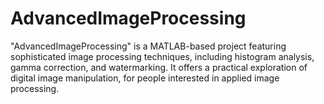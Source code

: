 # AdvancedImageProcessing
"AdvancedImageProcessing" is a MATLAB-based project featuring sophisticated image processing techniques, including histogram analysis, gamma correction, and watermarking. It offers a practical exploration of digital image manipulation, for people interested in applied image processing.
